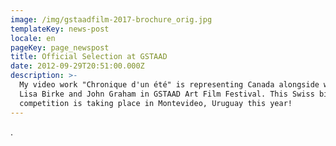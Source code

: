 ```yaml
---
image: /img/gstaadfilm-2017-brochure_orig.jpg
templateKey: news-post
locale: en
pageKey: page_newspost
title: Official Selection at GSTAAD
date: 2012-09-29T20:51:00.000Z
description: >-
  My video work "Chronique d'un été" is representing Canada alongside works from
  Lisa Birke and John Graham in GSTAAD Art Film Festival. This Swiss biennial
  competition is taking place in Montevideo, Uruguay this year!
---
```

.

